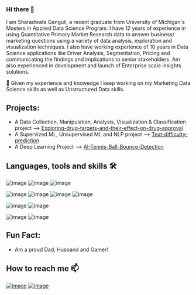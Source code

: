 ### Hi there 👋

I am Sharadwata Ganguli, a recent graduate from University of Michigan's Masters in Applied Data Science Program. I have	12 years of experience in using Quantitative Primary Market Research data to answer business/ marketing questions using a variety of data analysis, exploration and visualization techniques. I also have working experience of 10 years in Data Science applications like Driver Analysis, Segmentation, Pricing and communicating the findings and implications to senior stakeholders. Am also experienced in development and launch of Enterprise scale insights solutions.

🔭 Given my experience and knowedge I keep working on my Marketing Data Science skills as well as Unstructured Data skills.


## Projects:
* A Data Collection, Manipulation, Analysis, Visualization & Classification project --> <a href="https://github.com/s-ganguli/Exploring-drug-targets-and-their-effect-on-drug-approval"> Exploring-drug-targets-and-their-effect-on-drug-approval</a>
* A Supervized ML, Unsupervised ML and NLP project --> <a href="https://github.com/s-ganguli/Text-difficulty-prediction"> Text-difficulty-prediction</a>
* A Deep Learning Project --> <a href="https://github.com/s-ganguli/AI-Tennis-Ball-Bounce-Detection"> AI-Tennis-Ball-Bounce-Detection</a>


## Languages, tools and skills 🛠
![image](https://user-images.githubusercontent.com/86696198/170815126-2b44ed7f-e8cf-4c22-8f7c-f362e8333a27.png)
![image](https://user-images.githubusercontent.com/86696198/170815130-d3289971-a1f0-49ae-b32c-9a493fe5ca1a.png)
![image](https://user-images.githubusercontent.com/86696198/170815138-df58b430-05c4-4006-93a3-98fa84613dd2.png)

![image](https://user-images.githubusercontent.com/86696198/170815144-678de0ed-f5be-4dbd-81f0-66533554c439.png)
![image](https://user-images.githubusercontent.com/86696198/170815149-7c8a16e5-851e-46fe-9953-4e0307920195.png)
![image](https://user-images.githubusercontent.com/86696198/170815152-aed8ef9d-9e5e-4566-817c-7ff938417a07.png)
![image](https://user-images.githubusercontent.com/86696198/170815157-b0ced241-76fd-4c31-8483-0761c1de8f3d.png)

![image](https://user-images.githubusercontent.com/86696198/170815159-1b8b309e-0a92-41f0-809a-4fe99a5ab30c.png)
![image](https://user-images.githubusercontent.com/86696198/170815165-65bc25e6-b157-4c49-8196-b8864bd2a04b.png)

![image](https://user-images.githubusercontent.com/86696198/170815499-d5a511e8-f30b-40aa-a93a-9efc5a1c7f0f.png)
![image](https://user-images.githubusercontent.com/86696198/170815510-191d5b1b-3915-4b26-b178-33bd78b0cf13.png)



## Fun Fact:
* Am a proud Dad, Husband and Gamer! 

## How to reach me 📫
<a href="https://in.linkedin.com/in/sharadwataganguli">![image](https://user-images.githubusercontent.com/86696198/170815000-922ec508-9a1d-499c-82e9-ac2eca1b6e7e.png)</a> <a href="mailto:sharadwata.ganguli@gmail.com">![image](https://user-images.githubusercontent.com/86696198/170815077-5cb6fb56-0d32-47eb-b3b9-6fd7a7cba5c9.png)</a>

<!--
**s-ganguli/s-ganguli** is a ✨ _special_ ✨ repository because its `README.md` (this file) appears on your GitHub profile.

Here are some ideas to get you started:

- 🔭 I’m currently working on ...
- 🌱 I’m currently learning ...
- 👯 I’m looking to collaborate on ...
- 🤔 I’m looking for help with ...
- 💬 Ask me about ...
- 📫 How to reach me: ...
- 😄 Pronouns: ...
- ⚡ Fun fact: ...
-->
